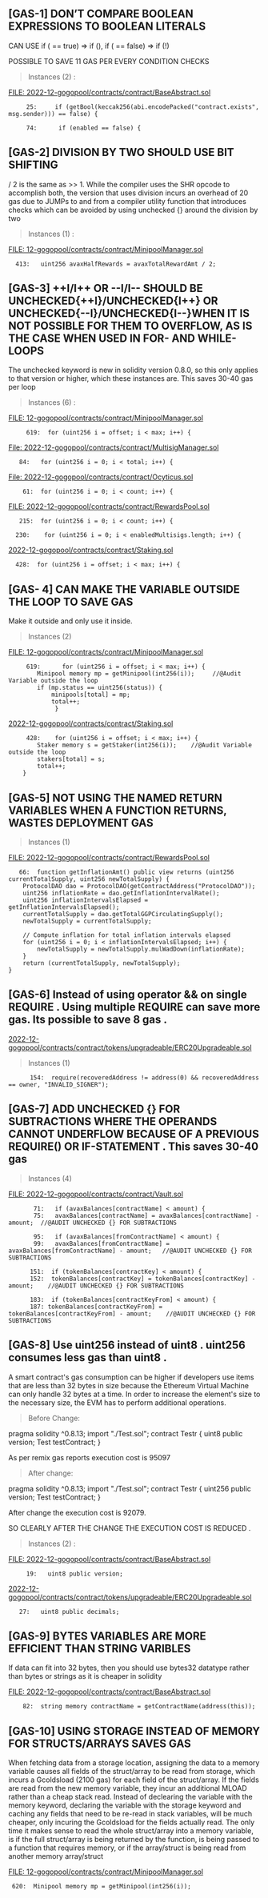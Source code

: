 ##

## [GAS-1]  DON’T COMPARE BOOLEAN EXPRESSIONS TO BOOLEAN LITERALS

CAN USE   if (<x> == true) => if (<x>), if (<x> == false) => if (!<x>)

POSSIBLE TO SAVE 11 GAS PER EVERY CONDITION CHECKS 

> Instances (2) :

[FILE: 2022-12-gogopool/contracts/contract/BaseAbstract.sol](https://github.com/code-423n4/2022-12-gogopool/blob/main/contracts/contract/BaseAbstract.sol)

         25:     if (getBool(keccak256(abi.encodePacked("contract.exists", msg.sender))) == false) {

         74:      if (enabled == false) {

##

## [GAS-2]  DIVISION BY TWO SHOULD USE BIT SHIFTING

<x> / 2 is the same as <x> >> 1. While the compiler uses the SHR opcode to accomplish both, the version that uses division incurs an overhead of 20 gas due to JUMPs to and from a compiler utility function that introduces checks which can be avoided by using unchecked {} around the division by two

> Instances (1) :

  [FILE: 12-gogopool/contracts/contract/MinipoolManager.sol](https://github.com/code-423n4/2022-12-gogopool/blob/main/contracts/contract/MinipoolManager.sol)


      413:   uint256 avaxHalfRewards = avaxTotalRewardAmt / 2;

##

## [GAS-3]   ++I/I++ OR --I/I-- SHOULD BE UNCHECKED{++I}/UNCHECKED{I++} OR  UNCHECKED{--I}/UNCHECKED{I--}WHEN IT IS NOT POSSIBLE FOR THEM TO OVERFLOW, AS IS THE CASE WHEN USED IN FOR- AND WHILE-LOOPS

The unchecked keyword is new in solidity version 0.8.0, so this only applies to that version or higher, which these instances are. This saves 30-40 gas per loop

> Instances (6) :

[FILE: 12-gogopool/contracts/contract/MinipoolManager.sol](https://github.com/code-423n4/2022-12-gogopool/blob/main/contracts/contract/MinipoolManager.sol)

         619:  for (uint256 i = offset; i < max; i++) {

[File: 2022-12-gogopool/contracts/contract/MultisigManager.sol](https://github.com/code-423n4/2022-12-gogopool/blob/main/contracts/contract/MultisigManager.sol)

       84:   for (uint256 i = 0; i < total; i++) {

[File: 2022-12-gogopool/contracts/contract/Ocyticus.sol](https://github.com/code-423n4/2022-12-gogopool/blob/main/contracts/contract/Ocyticus.sol)

        61:  for (uint256 i = 0; i < count; i++) {

[FILE: 2022-12-gogopool/contracts/contract/RewardsPool.sol](https://github.com/code-423n4/2022-12-gogopool/blob/main/contracts/contract/RewardsPool.sol)

       215:  for (uint256 i = 0; i < count; i++) {

      230:    for (uint256 i = 0; i < enabledMultisigs.length; i++) {

[2022-12-gogopool/contracts/contract/Staking.sol](https://github.com/code-423n4/2022-12-gogopool/blob/main/contracts/contract/Staking.sol)

      428:  for (uint256 i = offset; i < max; i++) {


##

## [GAS- 4] CAN MAKE THE VARIABLE OUTSIDE THE LOOP TO SAVE GAS

Make it outside and only use it inside.

>Instances (2)

[FILE: 12-gogopool/contracts/contract/MinipoolManager.sol](https://github.com/code-423n4/2022-12-gogopool/blob/main/contracts/contract/MinipoolManager.sol)

         619:      for (uint256 i = offset; i < max; i++) {
			Minipool memory mp = getMinipool(int256(i));     //@Audit Variable outside the loop
			if (mp.status == uint256(status)) {
				minipools[total] = mp;
				total++;
                 }

[2022-12-gogopool/contracts/contract/Staking.sol](https://github.com/code-423n4/2022-12-gogopool/blob/main/contracts/contract/Staking.sol)

         428:    for (uint256 i = offset; i < max; i++) {
			Staker memory s = getStaker(int256(i));    //@Audit Variable outside the loop
			stakers[total] = s;
			total++;
		}

##

## [GAS-5]  NOT USING THE NAMED RETURN VARIABLES WHEN A FUNCTION RETURNS, WASTES DEPLOYMENT GAS

>Instances (1)

[FILE: 2022-12-gogopool/contracts/contract/RewardsPool.sol](https://github.com/code-423n4/2022-12-gogopool/blob/main/contracts/contract/RewardsPool.sol)

       66:  function getInflationAmt() public view returns (uint256 currentTotalSupply, uint256 newTotalSupply) {
		ProtocolDAO dao = ProtocolDAO(getContractAddress("ProtocolDAO"));
		uint256 inflationRate = dao.getInflationIntervalRate();
		uint256 inflationIntervalsElapsed = getInflationIntervalsElapsed();
		currentTotalSupply = dao.getTotalGGPCirculatingSupply();
		newTotalSupply = currentTotalSupply;

		// Compute inflation for total inflation intervals elapsed
		for (uint256 i = 0; i < inflationIntervalsElapsed; i++) {
			newTotalSupply = newTotalSupply.mulWadDown(inflationRate);
		}
		return (currentTotalSupply, newTotalSupply);
	}

##

## [GAS-6]  Instead of using operator && on single REQUIRE  . Using multiple REQUIRE  can save more gas. Its possible to save 8 gas . 

[2022-12-gogopool/contracts/contract/tokens/upgradeable/ERC20Upgradeable.sol](https://github.com/code-423n4/2022-12-gogopool/blob/main/contracts/contract/tokens/upgradeable/ERC20Upgradeable.sol)

>Instances (1)

          154:  require(recoveredAddress != address(0) && recoveredAddress == owner, "INVALID_SIGNER");

##

## [GAS-7]  ADD UNCHECKED {} FOR SUBTRACTIONS WHERE THE OPERANDS CANNOT UNDERFLOW BECAUSE OF A PREVIOUS REQUIRE() OR IF-STATEMENT . This saves 30-40 gas

>Instances (4)

[FILE: 2022-12-gogopool/contracts/contract/Vault.sol](https://github.com/code-423n4/2022-12-gogopool/blob/main/contracts/contract/Vault.sol)

           71:   if (avaxBalances[contractName] < amount) {
           75:   avaxBalances[contractName] = avaxBalances[contractName] - amount;  //@AUDIT UNCHECKED {} FOR SUBTRACTIONS

           95:   if (avaxBalances[fromContractName] < amount) {
           99:   avaxBalances[fromContractName] = avaxBalances[fromContractName] - amount;   //@AUDIT UNCHECKED {} FOR SUBTRACTIONS

          151:  if (tokenBalances[contractKey] < amount) {
          152:  tokenBalances[contractKey] = tokenBalances[contractKey] - amount;    //@AUDIT UNCHECKED {} FOR SUBTRACTIONS

          183:  if (tokenBalances[contractKeyFrom] < amount) {
          187: tokenBalances[contractKeyFrom] = tokenBalances[contractKeyFrom] - amount;    //@AUDIT UNCHECKED {} FOR SUBTRACTIONS

##

## [GAS-8] Use uint256 instead of uint8 . uint256 consumes less gas than uint8 .

A smart contract's gas consumption can be higher if developers use items that are less than 32 bytes in size because the Ethereum Virtual Machine can only handle 32 bytes at a time. In order to increase the element's size to the necessary size, the EVM has to perform additional operations. 

> Before Change:

pragma solidity ^0.8.13;
import "./Test.sol";
contract Testr {
uint8 public version;
Test testContract;
    }

As per remix gas reports execution cost is 95097

> After change:


pragma solidity ^0.8.13;
import "./Test.sol";
contract Testr {
uint256 public version;
Test testContract;
    }

After change the execution cost is 92079. 

SO CLEARLY AFTER THE CHANGE THE EXECUTION COST IS REDUCED .

> Instances (2) :

[FILE: 2022-12-gogopool/contracts/contract/BaseAbstract.sol](https://github.com/code-423n4/2022-12-gogopool/blob/main/contracts/contract/BaseAbstract.sol)

         19:   uint8 public version;

[2022-12-gogopool/contracts/contract/tokens/upgradeable/ERC20Upgradeable.sol](https://github.com/code-423n4/2022-12-gogopool/blob/main/contracts/contract/tokens/upgradeable/ERC20Upgradeable.sol)

       27:   uint8 public decimals;

##

## [GAS-9]  BYTES VARIABLES ARE MORE EFFICIENT THAN STRING VARIBLES 

 If data can fit into 32 bytes, then you should use bytes32 datatype rather than bytes or strings as it is cheaper in solidity

[FILE: 2022-12-gogopool/contracts/contract/BaseAbstract.sol](https://github.com/code-423n4/2022-12-gogopool/blob/main/contracts/contract/BaseAbstract.sol)

        82:  string memory contractName = getContractName(address(this));


##

## [GAS-10]  USING STORAGE INSTEAD OF MEMORY FOR STRUCTS/ARRAYS SAVES GAS

When fetching data from a storage location, assigning the data to a memory variable causes all fields of the struct/array to be read from storage, which incurs a Gcoldsload (2100 gas) for each field of the struct/array. If the fields are read from the new memory variable, they incur an additional MLOAD rather than a cheap stack read. Instead of declearing the variable with the memory keyword, declaring the variable with the storage keyword and caching any fields that need to be re-read in stack variables, will be much cheaper, only incuring the Gcoldsload for the fields actually read. The only time it makes sense to read the whole struct/array into a memory variable, is if the full struct/array is being returned by the function, is being passed to a function that requires memory, or if the array/struct is being read from another memory array/struct


[FILE: 12-gogopool/contracts/contract/MinipoolManager.sol](https://github.com/code-423n4/2022-12-gogopool/blob/main/contracts/contract/MinipoolManager.sol)

     620:  Minipool memory mp = getMinipool(int256(i));































